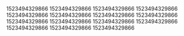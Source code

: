 1523494329866
1523494329866
1523494329866
1523494329866
1523494329866
1523494329866
1523494329866
1523494329866
1523494329866
1523494329866
1523494329866
1523494329866
1523494329866
1523494329866
1523494329866